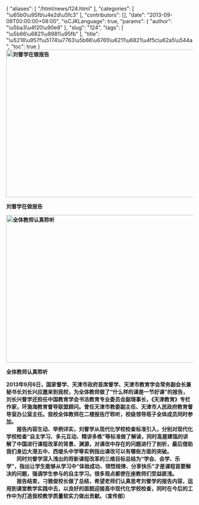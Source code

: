 {
    "aliases": [
        "/html/news/124.html"
    ],
    "categories": [
        "\u65b0\u95fb\u4e2d\u5fc3"
    ],
    "contributors": [],
    "date": "2013-09-09T00:00:00+08:00",
    "isCJKLanguage": true,
    "params": {
        "author": "\u5ba3\u4f20\u90e8"
    },
    "slug": "124",
    "tags": [
        "\u5b66\u6821\u8981\u95fb"
    ],
    "title": "\u5218\u957f\u5174\u7763\u5b66\u6765\u6211\u6821\u4f5c\u62a5\u544a",
    "toc": true
}
**<img
    src="https://cdn.tfls.online/mirror/full/920c2d34478a11bbb2fdfb167e272d2dc8be9629.jpg"
    style="display:block;margin-left:auto;margin-right:auto;"
    decoding="async"
    fetchpriority="auto"
    loading="lazy"
    alt="刘督学在做报告"
    title="刘督学在做报告"
    height="397"
    width="600"
/>**

**刘督学在做报告**

**<img
    src="https://cdn.tfls.online/mirror/full/40bae45b2cdff3186b5c301b75a359e4a3a58dd9.jpg"
    style="display:block;margin-left:auto;margin-right:auto;"
    decoding="async"
    fetchpriority="auto"
    loading="lazy"
    alt="全体教师认真聆听"
    title="全体教师认真聆听"
    height="397"
    width="600"
/>**

**全体教师认真聆听**

**2013年9月6日，国家督学、天津市政府首席督学、天津市教育学会常务副会长兼秘书长刘长兴应邀来到我校，为全体教师做了“什么样的课是一节好课”的报告，刘长兴督学还担任中国教育学会书法教育专业委员会副理事长，《天津教育》专栏作家，环渤海教育督导联盟顾问。曾任天津市教委副主任、天津市人民政府教育督导室办公室主任。我校全体教师在二楼报告厅聆听，校级领导班子全体成员同时参加。  
　　报告内容生动、举例详实，刘督学从现代化学校检查标准引入，分别对现代化学校检查“自主学习、多元互动、精讲多练”等标准做了解读，同时高屋建瓴的讲解了中国进行课程改革的背景、渊源，对课改中存在的问题进行了剖析，最后借助我们身边大港五中、西堤头中学等实例指出课改可以有哪些方面的突破。  
　　同时刘督学深入浅出的将新课程改革的三维目标总结为“学会、会学、乐学”，指出让学生能够从学习中“体验成功、领悟规律、分享快乐”才是课程首要解决的问题，强调学生参与的自主学习。很多观点都使在座教师们受益匪浅。  
　　报告结束，刁雅俊校长做了总结，希望老师们认真思考刘督学的报告内容，运用到课堂教学实践中去，以良好的面貌迎接高中现代化学校检查，同时在今后的工作中为打造我校教学质量软实力做出贡献。（宣传部）**

